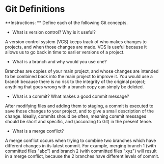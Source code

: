 # Git Definitions

**Instructions: ** Define each of the following Git concepts.

* What is version control?  Why is it useful?

A version control system (VCS) keeps track of who makes changes to projects, and when those changes are made. VCS is useful because it allows us to go back in time to earlier versions of a project.
* What is a branch and why would you use one?

Branches are copies of your main project, and whose changes are intended to be combined back into the main project to improve it. You would use a branch because there is no risk to the integrity of the original project; anything that goes wrong with a branch copy can simply be deleted.
* What is a commit? What makes a good commit message?

After modifying files and adding them to staging, a commit is executed to save those changes to your project, and to give a small description of the change. Ideally, commits should be often, meaning commit messages should be short and specific, and (according to Git) in the present tense.
* What is a merge conflict?

A merge conflict occurs when trying to combine two branches which have different changes in its latest commit. For example, merging branch 1 (with committed files "abc") and branch 2 (with committed files "xyz") will result in a merge conflict, because the 2 branches have different levels of commit. 
